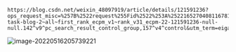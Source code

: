```
https://blog.csdn.net/weixin_48097919/article/details/121591236?ops_request_misc=%257B%2522request%255Fid%2522%253A%2522165270408116781683933307%2522%252C%2522scm%2522%253A%252220140713.130102334.pc%255Fall.%2522%257D&request_id=165270408116781683933307&biz_id=0&utm_medium=distribute.pc_search_result.none-task-blog-2~all~first_rank_ecpm_v1~rank_v31_ecpm-22-121591236-null-null.142^v9^pc_search_result_control_group,157^v4^control&utm_term=eigamal%E6%95%B0%E5%AD%97%E7%AD%BE%E5%90%8D%E5%AE%9E%E7%8E%B0java&spm=1018.2226.3001.4187
```

![image-20220516205739221](C:\Users\GL65\AppData\Roaming\Typora\typora-user-images\image-20220516205739221.png)